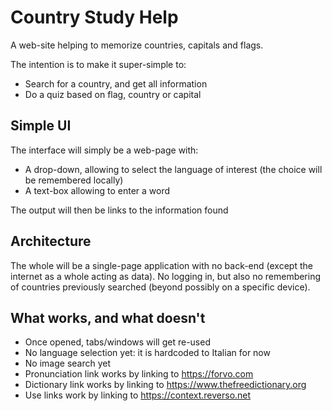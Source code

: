 # Country Study Help

A web-site helping to memorize countries, capitals and flags.

The intention is to make it super-simple to:
- Search for a country, and get all information
- Do a quiz based on flag, country or capital

## Simple UI

The interface will simply be a web-page with:
- A drop-down, allowing to select the language of interest (the choice will be remembered locally)
- A text-box allowing to enter a word 

The output will then be links to the information found

## Architecture

The whole will be a single-page application with no back-end (except the internet as a whole acting as data).
No logging in, but also no remembering of countries previously searched (beyond possibly on a specific device).

## What works, and what doesn't

- Once opened, tabs/windows will get re-used
- No language selection yet: it is hardcoded to Italian for now
- No image search yet
- Pronunciation link works by linking to https://forvo.com
- Dictionary link works by linking to https://www.thefreedictionary.org
- Use links work by linking to https://context.reverso.net